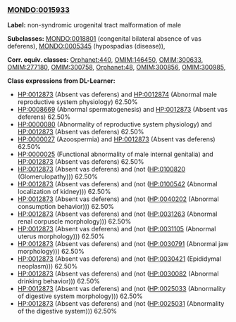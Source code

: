 
### [MONDO:0015933](http://purl.obolibrary.org/obo/MONDO_0015933)
**Label:** non-syndromic urogenital tract malformation of male

**Subclasses:** [MONDO:0018801](http://purl.obolibrary.org/obo/MONDO_0018801) (congenital bilateral absence of vas deferens), [MONDO:0005345](http://purl.obolibrary.org/obo/MONDO_0005345) (hypospadias (disease)), 

**Corr. equiv. classes:** [Orphanet:440](http://www.orpha.net/ORDO/Orphanet_440), [OMIM:146450](http://purl.obolibrary.org/obo/OMIM_146450), [OMIM:300633](http://purl.obolibrary.org/obo/OMIM_300633), [OMIM:277180](http://purl.obolibrary.org/obo/OMIM_277180), [OMIM:300758](http://purl.obolibrary.org/obo/OMIM_300758), [Orphanet:48](http://www.orpha.net/ORDO/Orphanet_48), [OMIM:300856](http://purl.obolibrary.org/obo/OMIM_300856), [OMIM:300985](http://purl.obolibrary.org/obo/OMIM_300985), 

**Class expressions from DL-Learner:**

- [HP:0012873](http://purl.obolibrary.org/obo/HP_0012873) (Absent vas deferens) and [HP:0012874](http://purl.obolibrary.org/obo/HP_0012874) (Abnormal male reproductive system physiology) 62.50%
- [HP:0008669](http://purl.obolibrary.org/obo/HP_0008669) (Abnormal spermatogenesis) and [HP:0012873](http://purl.obolibrary.org/obo/HP_0012873) (Absent vas deferens) 62.50%
- [HP:0000080](http://purl.obolibrary.org/obo/HP_0000080) (Abnormality of reproductive system physiology) and [HP:0012873](http://purl.obolibrary.org/obo/HP_0012873) (Absent vas deferens) 62.50%
- [HP:0000027](http://purl.obolibrary.org/obo/HP_0000027) (Azoospermia) and [HP:0012873](http://purl.obolibrary.org/obo/HP_0012873) (Absent vas deferens) 62.50%
- [HP:0000025](http://purl.obolibrary.org/obo/HP_0000025) (Functional abnormality of male internal genitalia) and [HP:0012873](http://purl.obolibrary.org/obo/HP_0012873) (Absent vas deferens) 62.50%
- [HP:0012873](http://purl.obolibrary.org/obo/HP_0012873) (Absent vas deferens) and (not ([HP:0100820](http://purl.obolibrary.org/obo/HP_0100820) (Glomerulopathy))) 62.50%
- [HP:0012873](http://purl.obolibrary.org/obo/HP_0012873) (Absent vas deferens) and (not ([HP:0100542](http://purl.obolibrary.org/obo/HP_0100542) (Abnormal localization of kidney))) 62.50%
- [HP:0012873](http://purl.obolibrary.org/obo/HP_0012873) (Absent vas deferens) and (not ([HP:0040202](http://purl.obolibrary.org/obo/HP_0040202) (Abnormal consumption behavior))) 62.50%
- [HP:0012873](http://purl.obolibrary.org/obo/HP_0012873) (Absent vas deferens) and (not ([HP:0031263](http://purl.obolibrary.org/obo/HP_0031263) (Abnormal renal corpuscle morphology))) 62.50%
- [HP:0012873](http://purl.obolibrary.org/obo/HP_0012873) (Absent vas deferens) and (not ([HP:0031105](http://purl.obolibrary.org/obo/HP_0031105) (Abnormal uterus morphology))) 62.50%
- [HP:0012873](http://purl.obolibrary.org/obo/HP_0012873) (Absent vas deferens) and (not ([HP:0030791](http://purl.obolibrary.org/obo/HP_0030791) (Abnormal jaw morphology))) 62.50%
- [HP:0012873](http://purl.obolibrary.org/obo/HP_0012873) (Absent vas deferens) and (not ([HP:0030421](http://purl.obolibrary.org/obo/HP_0030421) (Epididymal neoplasm))) 62.50%
- [HP:0012873](http://purl.obolibrary.org/obo/HP_0012873) (Absent vas deferens) and (not ([HP:0030082](http://purl.obolibrary.org/obo/HP_0030082) (Abnormal drinking behavior))) 62.50%
- [HP:0012873](http://purl.obolibrary.org/obo/HP_0012873) (Absent vas deferens) and (not ([HP:0025033](http://purl.obolibrary.org/obo/HP_0025033) (Abnormality of digestive system morphology))) 62.50%
- [HP:0012873](http://purl.obolibrary.org/obo/HP_0012873) (Absent vas deferens) and (not ([HP:0025031](http://purl.obolibrary.org/obo/HP_0025031) (Abnormality of the digestive system))) 62.50%


